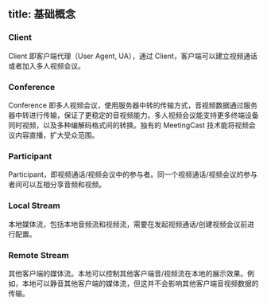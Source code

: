 
title: 基础概念
---

### Client

Client 即客户端代理（User Agent, UA），通过 Client，客户端可以建立视频通话或者加入多人视频会议。

### Conference

Conference 即多人视频会议，使用服务器中转的传输方式，音视频数据通过服务器中转进行传输，保证了更稳定的音视频能力。多人视频会议能支持更多终端设备同时视频，以及多种编解码格式间的转换。独有的 MeetingCast 技术能将视频会议内容直播，扩大受众范围。

### Participant

Participant，即视频通话/视频会议中的参与者。同一个视频通话/视频会议的参与者间可以互相分享音频和视频。

### Local Stream

本地媒体流，包括本地音频流和视频流，需要在发起视频通话/创建视频会议前进行配置。

### Remote Stream

其他客户端的媒体流。本地可以控制其他客户端音/视频流在本地的展示效果。例如，本地可以静音其他客户端的媒体流，但这并不会影响其他客户端音视频数据的传输。
